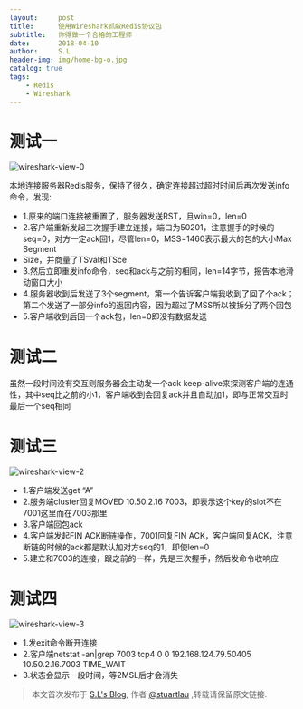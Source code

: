```yaml
---
layout:     post
title:      使用Wireshark抓取Redis协议包
subtitle:   你得做一个合格的工程师
date:       2018-04-10
author:     S.L
header-img: img/home-bg-o.jpg
catalog: true
tags:
    - Redis
    - Wireshark
---
```

# 测试一

![wireshark-view-0](http://stuartlau.github.io/img/in-post/wireshark-view-0.jpg)

本地连接服务器Redis服务，保持了很久，确定连接超过超时时间后再次发送info命令，发现:
- 1.原来的端口连接被重置了，服务器发送RST，且win=0，len=0
- 2.客户端重新发起三次握手建立连接，端口为50201，注意握手的时候的seq=0，对方一定ack回1，尽管len=0，MSS=1460表示最大的包的大小Max Segment 
- Size，并商量了TSval和TSce
- 3.然后立即重发info命令，seq和ack与之前的相同，len=14字节，报告本地滑动窗口大小
- 4.服务器收到后发送了3个segment，第一个告诉客户端我收到了回了个ack；第二个发送了一部分info的返回内容，因为超过了MSS所以被拆分了两个回包
- 5.客户端收到后回一个ack包，len=0即没有数据发送

# 测试二
虽然一段时间没有交互则服务器会主动发一个ack keep-alive来探测客户端的连通性，其中seq比之前的小1，客户端收到会回复ack并且自动加1，即与正常交互时最后一个seq相同

# 测试三

![wireshark-view-2](http://stuartlau.github.io/img/in-post/wireshark-view-2.jpg)

- 1.客户端发送get “A” 
- 2.服务端cluster回复MOVED 10.50.2.16 7003，即表示这个key的slot不在7001这里而在7003那里
- 3.客户端回包ack
- 4.客户端发起FIN ACK断链操作，7001回复FIN ACK，客户端回复ACK，注意断链的时候的ack都是默认加对方seq的1，即使len=0
- 5.建立和7003的连接，跟之前的一样，先是三次握手，然后发命令收响应

# 测试四

![wireshark-view-3](http://stuartlau.github.io/img/in-post/wireshark-view-3.jpg)
- 1.发exit命令断开连接
- 2.客户端netstat -an|grep 7003
tcp4       0      0  192.168.124.79.50405   10.50.2.16.7003        TIME_WAIT
- 3.状态会显示一段时间，等2MSL后才会消失


> 本文首次发布于 [S.L's Blog](https://liushuo.me), 作者 [@stuartlau](http://github.com/stuartlau) ,转载请保留原文链接.
